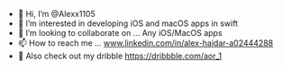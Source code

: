 - 👋 Hi, I’m @Alexx1105
- 👀 I’m interested in developing iOS and macOS apps in swift
- 💞️ I’m looking to collaborate on ... Any iOS/MacOS apps 
- 📫 How to reach me ...  www.linkedin.com/in/alex-haidar-a02444288
- 🎨 Also check out my dribble https://dribbble.com/aor_1

<!---
Alexx1105/Alexx1105 is a ✨ special ✨ repository because its `README.md` (this file) appears on your GitHub profile.
You can click the Preview link to take a look at your changes.
--->
